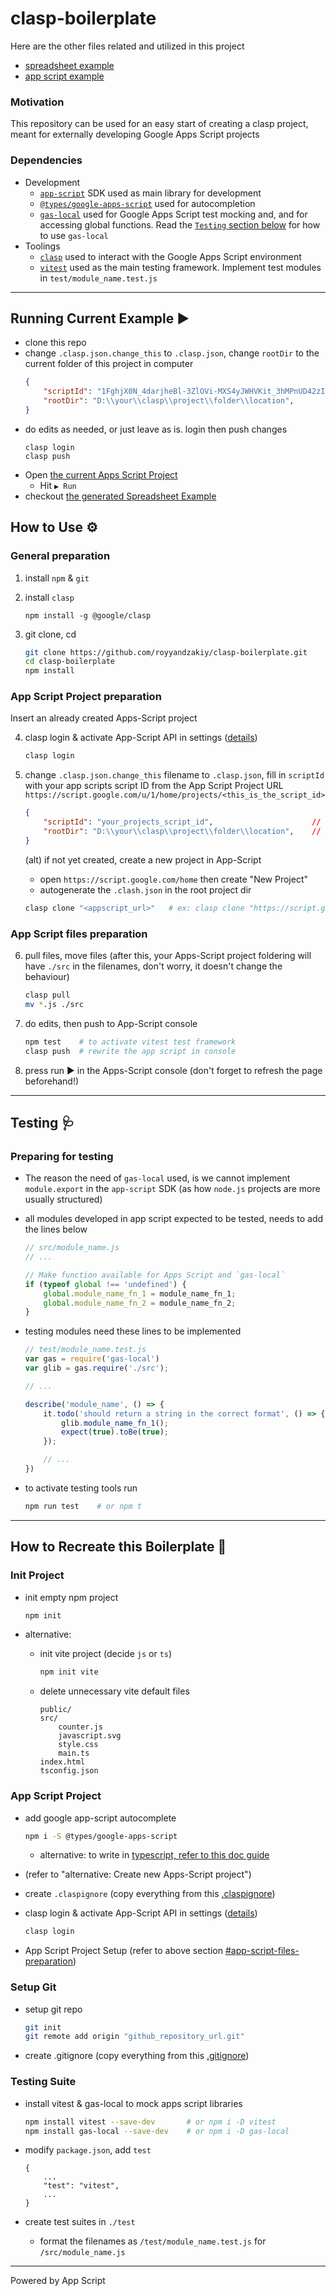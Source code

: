 # clasp-boilerplate

Here are the other files related and utilized in this project
- [spreadsheet example](https://docs.google.com/spreadsheets/d/1GrbSH2AoUBIbndqOf6yB3LvCTnx49-3tWq242SZxwdI/edit)
- [app script example](https://script.google.com/home/projects/1FghjX0N_4darjheBl-3ZlOVi-MXS4yJWHVKit_3hMPnUD42zI2taKUG_/edit)

### Motivation
This repository can be used for an easy start of creating a clasp project, meant for externally developing Google Apps Script projects

### Dependencies
- Development
    - [`app-script`](https://developers.google.com/apps-script/reference/) SDK used as main library for development
    - [`@types/google-apps-script`](https://www.npmjs.com/package/@types/google-apps-script) used for autocompletion
    - [`gas-local`](https://www.npmjs.com/package/gas-local) used for Google Apps Script test mocking and, and for accessing global functions. Read the [`Testing` section below](#testing-) for how to use `gas-local`
- Toolings
    - [`clasp`](https://github.com/google/clasp) used to interact with the Google Apps Script environment
    - [`vitest`](https://vitest.dev/guide/) used as the main testing framework. Implement test modules in `test/module_name.test.js`

---

## Running Current Example ▶️
- clone this repo
- change `.clasp.json.change_this` to `.clasp.json`, change `rootDir` to the current folder of this project in computer
    ```json
    {
        "scriptId": "1FghjX0N_4darjheBl-3ZlOVi-MXS4yJWHVKit_3hMPnUD42zI2taKUG_",    // leave as is
        "rootDir": "D:\\your\\clasp\\project\\folder\\location",                    // change this
    }
    ```
- do edits as needed, or just leave as is. login then push changes
    ```
    clasp login
    clasp push
    ```
- Open [the current Apps Script Project](https://script.google.com/home/projects/1FghjX0N_4darjheBl-3ZlOVi-MXS4yJWHVKit_3hMPnUD42zI2taKUG_/edit)
    - Hit `▶️ Run`
- checkout [the generated Spreadsheet Example](https://docs.google.com/spreadsheets/d/1GrbSH2AoUBIbndqOf6yB3LvCTnx49-3tWq242SZxwdI/edit)

## How to Use ⚙️
### General preparation
1. install `npm` & `git`
2. install `clasp`

    `npm install -g @google/clasp`

3. git clone, cd
    ```bash
    git clone https://github.com/royyandzakiy/clasp-boilerplate.git
    cd clasp-boilerplate
    npm install
    ```

### App Script Project preparation
Insert an already created Apps-Script project

4. clasp login & activate App-Script API in settings ([details](https://developers.google.com/apps-script/api/how-tos/enable))
    ```bash
    clasp login
    ```

5. change `.clasp.json.change_this` filename to `.clasp.json`, fill in `scriptId` with your app scripts script ID from the App Script Project URL `https://script.google.com/u/1/home/projects/<this_is_the_script_id>`
    ```json
    {
        "scriptId": "your_projects_script_id",                      // change this
        "rootDir": "D:\\your\\clasp\\project\\folder\\location",    // change this
    }
    ```

    (alt) if not yet created, create a new project in App-Script
    - open `https://script.google.com/home` then create "New Project"
    - autogenerate the `.clash.json` in the root project dir
    ```bash
    clasp clone "<appscript_url>"   # ex: clasp clone "https://script.google.com/home/projects/1FghjX0N_4darjheBl-3ZlOVi-MXS4yJWHVKit_3hMPnUD42zI2taKUG_/edit"
    ```

### App Script files preparation
6. pull files, move files (after this, your Apps-Script project foldering will have `./src` in the filenames, don't worry, it doesn't change the behaviour)
    ```bash
    clasp pull
    mv *.js ./src
    ```

7. do edits, then push to App-Script console
    ```bash
    npm test    # to activate vitest test framework
    clasp push  # rewrite the app script in console
    ```

8. press run ▶️ in the Apps-Script console (don't forget to refresh the page beforehand!)

---

## Testing 🩺
### Preparing for testing
- The reason the need of `gas-local` used, is we cannot implement `module.export` in the `app-script` SDK (as how `node.js` projects are more usually structured)
- all modules developed in app script expected to be tested, needs to add the lines below
    ```javascript
    // src/module_name.js
    // ...

    // Make function available for Apps Script and `gas-local`
    if (typeof global !== 'undefined') {
        global.module_name_fn_1 = module_name_fn_1;
        global.module_name_fn_2 = module_name_fn_2;
    }
    ```

- testing modules need these lines to be implemented
    ```javascript
    // test/module_name.test.js
    var gas = require('gas-local')
    var glib = gas.require('./src');

    // ...

    describe('module_name', () => {
        it.todo('should return a string in the correct format', () => {
            glib.module_name_fn_1();
            expect(true).toBe(true);
        });

        // ...
    })
    ```

- to activate testing tools run
    ```bash
    npm run test    # or npm t
    ```

---

## How to Recreate this Boilerplate :baby_chick:
### Init Project
- init empty npm project
    ```bash
    npm init
    ```

- alternative:
    - init vite project (decide `js` or `ts`)
        ```bash
        npm init vite
        ```

    - delete unnecessary vite default files
        ```
        public/
        src/
            counter.js
            javascript.svg
            style.css
            main.ts
        index.html
        tsconfig.json
        ```

### App Script Project
- add google app-script autocomplete
    ```bash
    npm i -S @types/google-apps-script
    ```

    - alternative: to write in [typescript, refer to this doc guide](https://github.com/google/clasp/blob/master/docs/typescript.md)

- (refer to "alternative: Create new Apps-Script project")

- create `.claspignore` (copy everything from this [.claspignore](./.claspignore))

- clasp login & activate App-Script API in settings ([details](https://developers.google.com/apps-script/api/how-tos/enable))
    ```bash
    clasp login
    ```
- App Script Project Setup (refer to above section [#app-script-files-preparation](#app-script-files-preparation))

### Setup Git
- setup git repo
    ```bash
    git init
    git remote add origin "github_repository_url.git"
    ```

- create .gitignore (copy everything from this [.gitignore](./.gitignore))

### Testing Suite
- install vitest & gas-local to mock apps script libraries
    ```bash
    npm install vitest --save-dev       # or npm i -D vitest
    npm install gas-local --save-dev    # or npm i -D gas-local 
    ```

- modify `package.json`, add `test`
    ```
    {
        ...
        "test": "vitest",
        ...
    }
    ```

- create test suites in `./test`
    - format the filenames as `/test/module_name.test.js` for `/src/module_name.js`

---

Powered by App Script